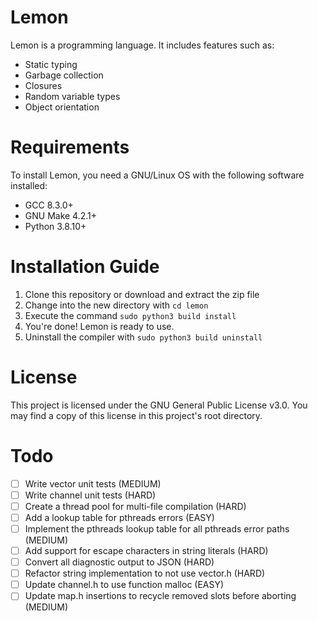 # Lemon

Lemon is a programming language. It includes features such as:

- Static typing
- Garbage collection
- Closures
- Random variable types
- Object orientation

# Requirements

To install Lemon, you need a GNU/Linux OS with the following software installed:

- GCC 8.3.0+
- GNU Make 4.2.1+
- Python 3.8.10+

# Installation Guide

1. Clone this repository or download and extract the zip file
2. Change into the new directory with `cd lemon`
3. Execute the command `sudo python3 build install`
4. You're done! Lemon is ready to use. 
5. Uninstall the compiler with `sudo python3 build uninstall`

# License

This project is licensed under the GNU General Public License v3.0. You may find a copy of this license in this project's root directory.

# Todo

- [ ] Write vector unit tests (MEDIUM)
- [ ] Write channel unit tests (HARD)
- [ ] Create a thread pool for multi-file compilation (HARD)
- [ ] Add a lookup table for pthreads errors (EASY)
- [ ] Implement the pthreads lookup table for all pthreads error paths (MEDIUM)
- [ ] Add support for escape characters in string literals (HARD)
- [ ] Convert all diagnostic output to JSON (HARD)
- [ ] Refactor string implementation to not use vector.h (HARD)
- [ ] Update channel.h to use function malloc (EASY)
- [ ] Update map.h insertions to recycle removed slots before aborting (MEDIUM)
